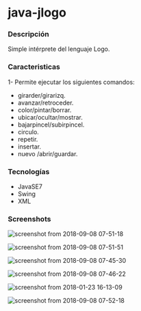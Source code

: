 # java-jlogo

### Descripción
Simple intérprete del lenguaje Logo.

### Caracteristicas
1- Permite ejecutar los siguientes comandos: 
  * girarder/girarizq.
  * avanzar/retroceder.
  * color/pintar/borrar.
  * ubicar/ocultar/mostrar.
  * bajarpincel/subirpincel.
  * circulo.
  * repetir.
  * insertar.
  * nuevo /abrir/guardar.
   
### Tecnologías
   * JavaSE7
   * Swing
   * XML

### Screenshots

![screenshot from 2018-09-08 07-51-18](https://user-images.githubusercontent.com/34853850/45253372-6e9d1c80-b33c-11e8-9dff-487f7f357fab.png)

![screenshot from 2018-09-08 07-51-51](https://user-images.githubusercontent.com/34853850/45253375-72c93a00-b33c-11e8-836e-736a2713507c.png)

![screenshot from 2018-09-08 07-45-30](https://user-images.githubusercontent.com/34853850/45253307-7e683100-b33b-11e8-9913-a0b1043c7424.png)

![screenshot from 2018-09-08 07-46-22](https://user-images.githubusercontent.com/34853850/45253309-84f6a880-b33b-11e8-9e53-e5c9ec393456.png)

![screenshot from 2018-01-23 16-13-09](https://user-images.githubusercontent.com/34853850/35295713-9840af08-0058-11e8-91f9-2b3f674d997b.png)

![screenshot from 2018-09-08 07-52-18](https://user-images.githubusercontent.com/34853850/45253376-765cc100-b33c-11e8-9ff8-e53218279f31.png)

